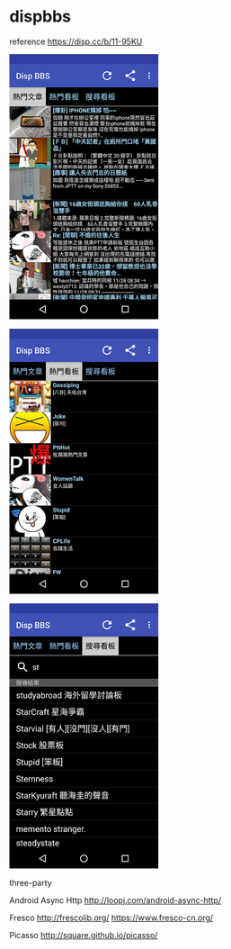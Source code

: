 # dispbbs

reference https://disp.cc/b/11-95KU

![image](./wiki/pic/1.png)

![image](./wiki/pic/2.png)

![image](./wiki/pic/3.png)

three-party

Android Async Http
http://loopj.com/android-async-http/

Fresco
http://frescolib.org/
https://www.fresco-cn.org/

Picasso
http://square.github.io/picasso/
